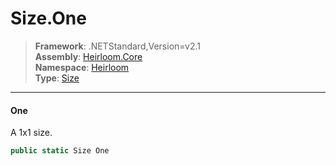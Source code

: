 # Size.One

> **Framework**: .NETStandard,Version=v2.1  
> **Assembly**: [Heirloom.Core][0]  
> **Namespace**: [Heirloom][0]  
> **Type**: [Size][1]  

--------------------------------------------------------------------------------

#### One

A 1x1 size.

```cs
public static Size One
```

[0]: ../Heirloom.Core.md
[1]: Heirloom.Size.md
